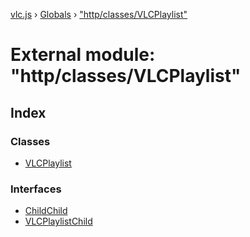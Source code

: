 [vlc.js](../README.md) › [Globals](../globals.md) › ["http/classes/VLCPlaylist"](_http_classes_vlcplaylist_.md)

# External module: "http/classes/VLCPlaylist"

## Index

### Classes

* [VLCPlaylist](../classes/_http_classes_vlcplaylist_.vlcplaylist.md)

### Interfaces

* [ChildChild](../interfaces/_http_classes_vlcplaylist_.childchild.md)
* [VLCPlaylistChild](../interfaces/_http_classes_vlcplaylist_.vlcplaylistchild.md)
